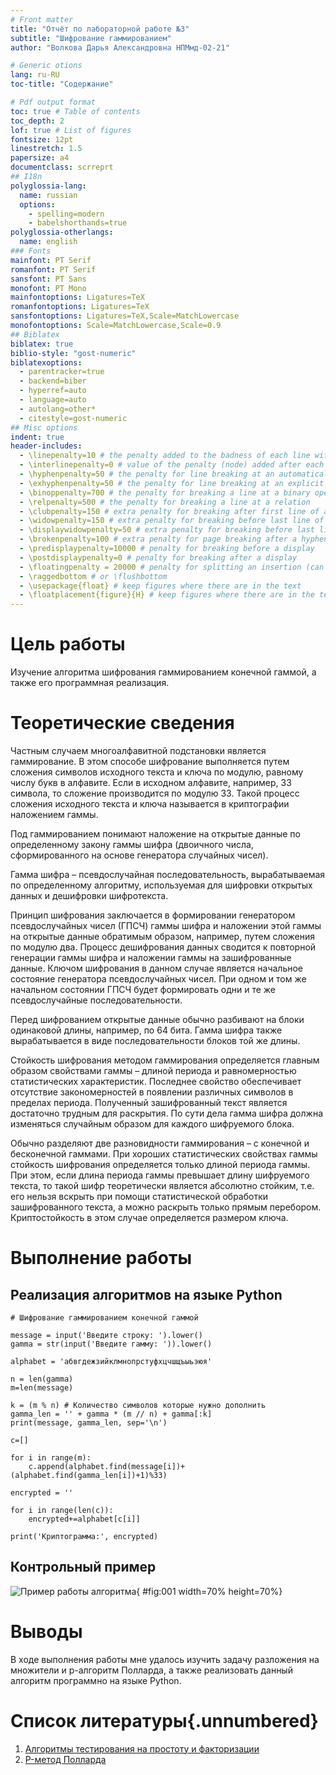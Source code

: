 ```yaml
---
# Front matter
title: "Отчёт по лабораторной работе №3"
subtitle: "Шифрование гаммированием"
author: "Волкова Дарья Александровна НПМмд-02-21"

# Generic otions
lang: ru-RU
toc-title: "Содержание"

# Pdf output format
toc: true # Table of contents
toc_depth: 2
lof: true # List of figures
fontsize: 12pt
linestretch: 1.5
papersize: a4
documentclass: scrreprt
## I18n
polyglossia-lang:
  name: russian
  options:
	- spelling=modern
	- babelshorthands=true
polyglossia-otherlangs:
  name: english
### Fonts
mainfont: PT Serif
romanfont: PT Serif
sansfont: PT Sans
monofont: PT Mono
mainfontoptions: Ligatures=TeX
romanfontoptions: Ligatures=TeX
sansfontoptions: Ligatures=TeX,Scale=MatchLowercase
monofontoptions: Scale=MatchLowercase,Scale=0.9
## Biblatex
biblatex: true
biblio-style: "gost-numeric"
biblatexoptions:
  - parentracker=true
  - backend=biber
  - hyperref=auto
  - language=auto
  - autolang=other*
  - citestyle=gost-numeric
## Misc options
indent: true
header-includes:
  - \linepenalty=10 # the penalty added to the badness of each line within a paragraph (no associated penalty node) Increasing the value makes tex try to have fewer lines in the paragraph.
  - \interlinepenalty=0 # value of the penalty (node) added after each line of a paragraph.
  - \hyphenpenalty=50 # the penalty for line breaking at an automatically inserted hyphen
  - \exhyphenpenalty=50 # the penalty for line breaking at an explicit hyphen
  - \binoppenalty=700 # the penalty for breaking a line at a binary operator
  - \relpenalty=500 # the penalty for breaking a line at a relation
  - \clubpenalty=150 # extra penalty for breaking after first line of a paragraph
  - \widowpenalty=150 # extra penalty for breaking before last line of a paragraph
  - \displaywidowpenalty=50 # extra penalty for breaking before last line before a display math
  - \brokenpenalty=100 # extra penalty for page breaking after a hyphenated line
  - \predisplaypenalty=10000 # penalty for breaking before a display
  - \postdisplaypenalty=0 # penalty for breaking after a display
  - \floatingpenalty = 20000 # penalty for splitting an insertion (can only be split footnote in standard LaTeX)
  - \raggedbottom # or \flushbottom
  - \usepackage{float} # keep figures where there are in the text
  - \floatplacement{figure}{H} # keep figures where there are in the text
---
```


# Цель работы

Изучение алгоритма шифрования гаммированием конечной гаммой, а также его программная реализация.

# Теоретические сведения

Частным случаем многоалфавитной подстановки является гаммирование. В этом способе шифрование выполняется путем сложения символов исходного текста и ключа по модулю, равному числу букв в алфавите. Если в исходном алфавите, например, 33 символа, то сложение производится по модулю 33. Такой процесс сложения исходного текста и ключа называется в криптографии наложением гаммы.

Под гаммированием понимают наложение на открытые данные по определенному закону гаммы шифра (двоичного числа, сформированного на основе генератора случайных чисел).

Гамма шифра – псевдослучайная последовательность, вырабатываемая по определенному алгоритму, используемая для шифровки открытых данных и дешифровки шифротекста.

Принцип шифрования заключается в формировании генератором псевдослучайных чисел (ГПСЧ) гаммы шифра и наложении этой гаммы на открытые данные обратимым образом, например, путем сложения по модулю два. Процесс дешифрования данных сводится к повторной генерации гаммы шифра и наложении гаммы на зашифрованные данные. Ключом шифрования в данном случае является начальное состояние генератора псевдослучайных чисел. При одном и том же начальном состоянии ГПСЧ будет формировать одни и те же псевдослучайные последовательности.

Перед шифрованием открытые данные обычно разбивают на блоки одинаковой длины, например, по 64 бита. Гамма шифра также вырабатывается в виде последовательности блоков той же длины.

Стойкость шифрования методом гаммирования определяется главным образом свойствами гаммы – длиной периода и равномерностью статистических характеристик. Последнее свойство обеспечивает отсутствие закономерностей в появлении различных символов в пределах периода. Полученный зашифрованный текст является достаточно трудным для раскрытия. По сути дела гамма шифра должна изменяться случайным образом для каждого шифруемого блока.

Обычно разделяют две разновидности гаммирования – с конечной и бесконечной гаммами. При хороших статистических свойствах гаммы стойкость шифрования определяется только длиной периода гаммы. При этом, если длина периода гаммы превышает длину шифруемого текста, то такой шифр теоретически является абсолютно стойким, т.е. его нельзя вскрыть при помощи статистической обработки зашифрованного текста, а можно раскрыть только прямым перебором. Криптостойкость в этом случае определяется размером ключа.

# Выполнение работы

## Реализация алгоритмов на языке Python

```
# Шифрование гаммированием конечной гаммой

message = input('Введите строку: ').lower()
gamma = str(input('Введите гамму: ')).lower()

alphabet = 'абвгдежзийклмнопрстуфхцчшщъыьэюя'

n = len(gamma)
m=len(message)

k = (m % n) # Количество символов которые нужно дополнить
gamma_len = '' + gamma * (m // n) + gamma[:k]
print(message, gamma_len, sep='\n')

c=[]

for i in range(m):
    c.append(alphabet.find(message[i])+(alphabet.find(gamma_len[i])+1)%33)

encrypted = ''

for i in range(len(c)):
    encrypted+=alphabet[c[i]]

print('Криптограмма:', encrypted)
```

## Контрольный пример

![Пример работы алгоритма](https://github.com/volkk3/Mathematical-foundations-of-information-protection-and-information-security/raw/Lab03/screen/png03.PNG){ #fig:001 width=70% height=70%}


# Выводы

В ходе выполнения работы мне удалось изучить задачу разложения на множители и p-алгоритм Полларда, а также реализовать данный алгоритм программно на языке Python.


# Список литературы{.unnumbered}

1. [Алгоритмы тестирования на простоту и факторизации](https://habr.com/ru/post/521876/)
2. [P-метод Полларда](https://ru.bmstu.wiki/P-метод_Полларда)
